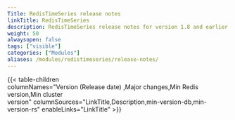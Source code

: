 ```yaml
---
Title: RedisTimeSeries release notes
linkTitle: RedisTimeSeries
description: RedisTimeSeries release notes for version 1.8 and earlier
weight: 50
alwaysopen: false
tags: ["visible"]
categories: ["Modules"]
aliases: /modules/redistimeseries/release-notes/
---
```

{{< table-children columnNames="Version&nbsp;(Release&nbsp;date)&nbsp;,Major&nbsp;changes,Min&nbsp;Redis<br/>version,Min&nbsp;cluster<br/>version" columnSources="LinkTitle,Description,min-version-db,min-version-rs" enableLinks="LinkTitle" >}}
